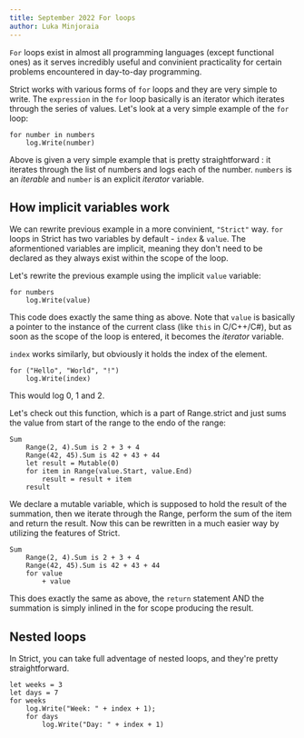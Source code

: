 ```yaml
---
title: September 2022 For loops
author: Luka Minjoraia
---
```


`For` loops exist in almost all programming languages (except functional ones) as it serves incredibly useful and convinient practicality for certain problems encountered in day-to-day programming. 

Strict works with various forms of `for` loops and they are very simple to write. The `expression` in the `for` loop basically is an iterator which iterates through the series of values.
Let's look at a very simple example of the `for` loop:
```
for number in numbers
	log.Write(number)
```
Above is given a very simple example that is pretty straightforward : it iterates through the list of numbers and logs each of the number. `numbers` is an *iterable* and `number` is an explicit *iterator* variable.

## How implicit variables work

We can rewrite previous example in a more convinient, `"Strict"` way. `for` loops in Strict has two variables by default - `index` & `value`. The aformentioned variables are implicit, meaning they don't need to be declared as they always exist within the scope of the loop. 

Let's rewrite the previous example using the implicit `value` variable:

```
for numbers
	log.Write(value)
```
This code does exactly the same thing as above. Note that `value` is basically a pointer to the instance of the current class (like `this` in C/C++/C#), but as soon as the scope of the loop is entered, it becomes the *iterator* variable.

`index` works similarly, but obviously it holds the index of the element.

```
for ("Hello", "World", "!")
	log.Write(index)
```
This would log 0, 1 and 2.

Let's check out this function, which is a part of Range.strict and just sums the value from start of the range to the endo of the range:

```
Sum
	Range(2, 4).Sum is 2 + 3 + 4
	Range(42, 45).Sum is 42 + 43 + 44
	let result = Mutable(0)
	for item in Range(value.Start, value.End)
		result = result + item
	result
```

We declare a mutable variable, which is supposed to hold the result of the summation, then we iterate through the Range, perform the sum of the item and return the result. Now this can be rewritten in a much easier way by utilizing the features of Strict.

```
Sum
	Range(2, 4).Sum is 2 + 3 + 4
	Range(42, 45).Sum is 42 + 43 + 44
	for value
		+ value
```

This does exactly the same as above, the `return` statement AND the summation is simply inlined in the for scope producing the result.


## Nested loops

In Strict, you can take full adventage of nested loops, and they're pretty straightforward.

```
let weeks = 3
let days = 7
for weeks
    log.Write("Week: " + index + 1);
    for days
    	log.Write("Day: " + index + 1)
```
